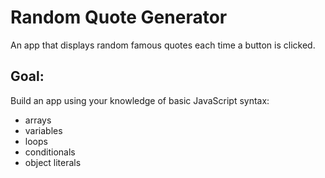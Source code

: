 # Random Quote Generator
 An app that displays random famous quotes each time a button is clicked.

 ## Goal:
 Build an app using your knowledge of basic JavaScript syntax:
 - arrays
 - variables
 - loops 
 - conditionals
 - object literals


